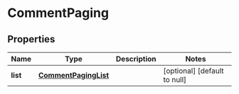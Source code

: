 # CommentPaging

## Properties
Name | Type | Description | Notes
------------ | ------------- | ------------- | -------------
**list** | [**CommentPagingList**](CommentPagingList.md) |  | [optional] [default to null]


